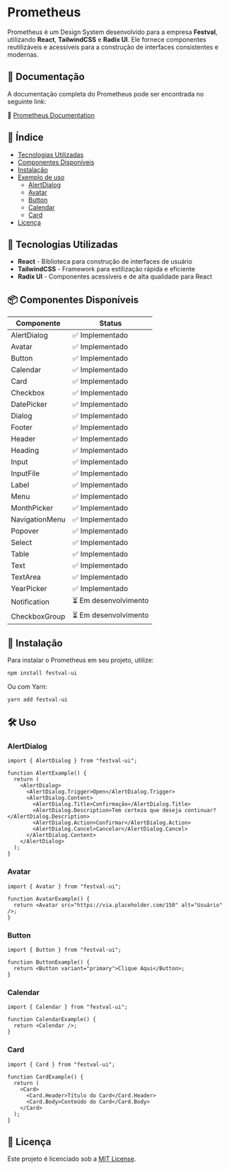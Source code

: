 # Prometheus

Prometheus é um Design System desenvolvido para a empresa **Festval**, utilizando **React**, **TailwindCSS** e **Radix UI**. Ele fornece componentes reutilizáveis e acessíveis para a construção de interfaces consistentes e modernas.

## 📖 Documentação

A documentação completa do Prometheus pode ser encontrada no seguinte link:

🔗 [Prometheus Documentation](https://moveup-tech.github.io/prometheus/)

## 📌 Índice

- [Tecnologias Utilizadas](#-tecnologias-utilizadas)
- [Componentes Disponíveis](#-componentes-disponíveis)
- [Instalação](#-instalação)
- [Exemplo de uso](#-uso)
  - [AlertDialog](#-AlertDialog)
  - [Avatar](#-Avatar)
  - [Button](#-Button)
  - [Calendar](#-Calendar)
  - [Card](#-Card)
- [Licença](#-licença)

## 🚀 Tecnologias Utilizadas

- **React** - Biblioteca para construção de interfaces de usuário
- **TailwindCSS** - Framework para estilização rápida e eficiente
- **Radix UI** - Componentes acessíveis e de alta qualidade para React

## 📦 Componentes Disponíveis

| Componente     | Status               |
| -------------- | -------------------- |
| AlertDialog    | ✅ Implementado       |
| Avatar         | ✅ Implementado       |
| Button         | ✅ Implementado       |
| Calendar       | ✅ Implementado       |
| Card           | ✅ Implementado       |
| Checkbox       | ✅ Implementado       |
| DatePicker     | ✅ Implementado       |
| Dialog         | ✅ Implementado       |
| Footer         | ✅ Implementado       |
| Header         | ✅ Implementado       |
| Heading        | ✅ Implementado       |
| Input          | ✅ Implementado       |
| InputFile      | ✅ Implementado       |
| Label          | ✅ Implementado       |
| Menu           | ✅ Implementado       |
| MonthPicker    | ✅ Implementado       |
| NavigationMenu | ✅ Implementado       |
| Popover        | ✅ Implementado       |
| Select         | ✅ Implementado       |
| Table          | ✅ Implementado       |
| Text           | ✅ Implementado       |
| TextArea       | ✅ Implementado       |
| YearPicker     | ✅ Implementado       |
| Notification   | ⏳ Em desenvolvimento |
| CheckboxGroup  | ⏳ Em desenvolvimento |

## 📌 Instalação

Para instalar o Prometheus em seu projeto, utilize:

```sh
npm install festval-ui
```

Ou com Yarn:

```sh
yarn add festval-ui
```

## 🛠️ Uso

### AlertDialog

```tsx
import { AlertDialog } from "festval-ui";

function AlertExample() {
  return (
    <AlertDialog>
      <AlertDialog.Trigger>Open</AlertDialog.Trigger>
      <AlertDialog.Content>
        <AlertDialog.Title>Confirmação</AlertDialog.Title>
        <AlertDialog.Description>Tem certeza que deseja continuar?</AlertDialog.Description>
        <AlertDialog.Action>Confirmar</AlertDialog.Action>
        <AlertDialog.Cancel>Cancelar</AlertDialog.Cancel>
      </AlertDialog.Content>
    </AlertDialog>
  );
}
```

### Avatar

```tsx
import { Avatar } from "festval-ui";

function AvatarExample() {
  return <Avatar src="https://via.placeholder.com/150" alt="Usuário" />;
}
```

### Button

```tsx
import { Button } from "festval-ui";

function ButtonExample() {
  return <Button variant="primary">Clique Aqui</Button>;
}
```

### Calendar

```tsx
import { Calendar } from "festval-ui";

function CalendarExample() {
  return <Calendar />;
}
```

### Card

```tsx
import { Card } from "festval-ui";

function CardExample() {
  return (
    <Card>
      <Card.Header>Título do Card</Card.Header>
      <Card.Body>Conteúdo do Card</Card.Body>
    </Card>
  );
}
```

## 📄 Licença

Este projeto é licenciado sob a [MIT License](LICENSE).

